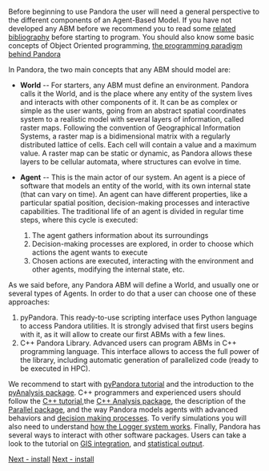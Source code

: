 
Before beginning to use Pandora the user will need a general perspective to the different components of an Agent-Based Model. If you have not developed any ABM before we recommend you to read some [related bibliography](LINK_A_BIBLIOGRAPHY) before starting to program. You should also know some basic concepts of Object Oriented programming, [the programming paradigm behind Pandora](TUTORIAL_OBJECT_ORIENTED)

In Pandora, the two main concepts that any ABM should model are:

- **World** -- For starters, any ABM must define an environment. Pandora calls it the World, and is the place where any entity of the system lives and interacts with other components of it. It can be as complex or simple as the user wants, going from an abstract spatial coordinates system to a realistic model with several layers of information, called raster maps. Following the convention of Geographical Information Systems, a raster map is a bidimensional matrix with a regularly distributed lattice of cells. Each cell will contain a value and a maximum value. A raster map can be static or dynamic, as Pandora allows these layers to be cellular automata, where structures can evolve in time.

- **Agent** -- This is the main actor of our system. An agent is a piece of software that models an entity of the world, with its own internal state (that can vary on time). An agent can have different properties, like a particular spatial position, decision-making processes and interactive capabilities. The traditional life of an agent is divided in regular time steps, where this cycle is executed:

	1. The agent gathers information about its surroundings
	2. Decision-making processes are explored, in order to choose which actions the agent wants to execute
	3. Chosen actions are executed, interacting with the environment and other agents, modifying the internal state, etc.

As we said before, any Pandora ABM will define a World, and usually one or several types of Agents. In order to do that a user can choose one of these approaches:

1. pyPandora. This ready-to-use scripting interface uses Python language to access Pandora utilities. It is strongly advised that first users begins with it, as it will allow to create our first ABMs with a few lines.
2. C++ Pandora Library. Advanced users can program ABMs in C++ programming language. This interface allows to access the full power of the library, including automatic generation of parallelized code (ready to be executed in HPC).

We recommend to start with [pyPandora tutorial](01_getting_started_pyPandora.md) and the introduction to the [pyAnalysis package](04_pyanalysis.md). C++ programmers and experienced users should follow the [C++ tutorial](02_getting_started_pandora.md),the [C++ Analysis package](05_analysis.md), the description of the [Parallel package](TUTORIAL_PARALLELIZATION), and the way Pandora models agents with advanced behaviors and [decision making processes](TUTORIAL_ADVANCED_AI). To verify simulations you will also need to understand [how the Logger system works](03_logging_system.md).
Finally, Pandora has several ways to interact with other software packages. Users can take a look to the tutorial on [GIS integration](TUTORIAL_GIS), and [statistical output](ANALYSIS_R).


[Next - install](00_installing.md)
[Next - install](00_installing.md)
